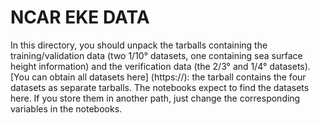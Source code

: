 # NCAR EKE DATA

In this directory, you should unpack the tarballs containing the training/validation data (two 1/10° datasets, one containing sea surface height information) and the verification data (the 2/3° and 1/4° datasets). [You can obtain all datasets here] (https://): the tarball contains the four datasets as separate tarballs. The notebooks expect to find the datasets here. If you store them in another path, just change the corresponding variables in the notebooks.